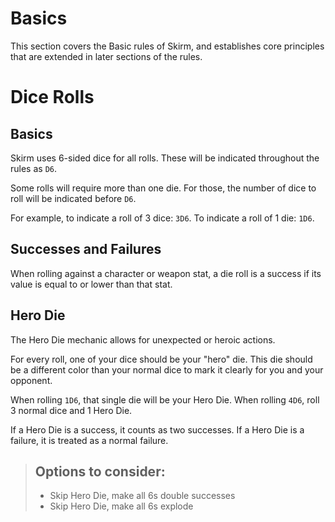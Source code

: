 # Basics

This section covers the Basic rules of Skirm, and establishes core principles that are extended in later sections of the rules.

# Dice Rolls

## Basics

Skirm uses 6-sided dice for all rolls. These will be indicated throughout the rules as `D6`.

Some rolls will require more than one die. For those, the number of dice to roll will be indicated before `D6`. 

For example, to indicate a roll of 3 dice: `3D6`. To indicate a roll of 1 die: `1D6`.

## Successes and Failures

When rolling against a character or weapon stat, a die roll is a success if its value is equal to or lower than that stat.

## Hero Die

The Hero Die mechanic allows for unexpected or heroic actions.

For every roll, one of your dice should be your "hero" die. This die should be a different color than your normal dice to mark it clearly for you and your opponent.

When rolling `1D6`, that single die will be your Hero Die. When rolling `4D6`, roll 3 normal dice and 1 Hero Die.

If a Hero Die is a success, it counts as two successes. If a Hero Die is a failure, it is treated as a normal failure.

> ## Options to consider:
> * Skip Hero Die, make all 6s double successes
> * Skip Hero Die, make all 6s explode
